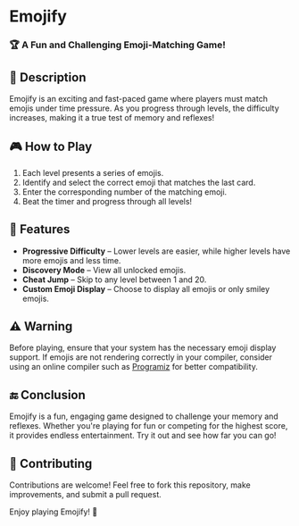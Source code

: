 # Emojify

### 🏆 A Fun and Challenging Emoji-Matching Game!

## 📖 Description
Emojify is an exciting and fast-paced game where players must match emojis under time pressure. As you progress through levels, the difficulty increases, making it a true test of memory and reflexes!

## 🎮 How to Play
1. Each level presents a series of emojis.
2. Identify and select the correct emoji that matches the last card.
3. Enter the corresponding number of the matching emoji.
4. Beat the timer and progress through all levels!

## 📌 Features
- **Progressive Difficulty** – Lower levels are easier, while higher levels have more emojis and less time.
- **Discovery Mode** – View all unlocked emojis.
- **Cheat Jump** – Skip to any level between 1 and 20.
- **Custom Emoji Display** – Choose to display all emojis or only smiley emojis.

## ⚠️ Warning
Before playing, ensure that your system has the necessary emoji display support. If emojis are not rendering correctly in your compiler, consider using an online compiler such as [Programiz](https://www.programiz.com/) for better compatibility.

## 🔚 Conclusion
Emojify is a fun, engaging game designed to challenge your memory and reflexes. Whether you're playing for fun or competing for the highest score, it provides endless entertainment. Try it out and see how far you can go!

## 🤝 Contributing
Contributions are welcome! Feel free to fork this repository, make improvements, and submit a pull request.

Enjoy playing Emojify! 🎉

